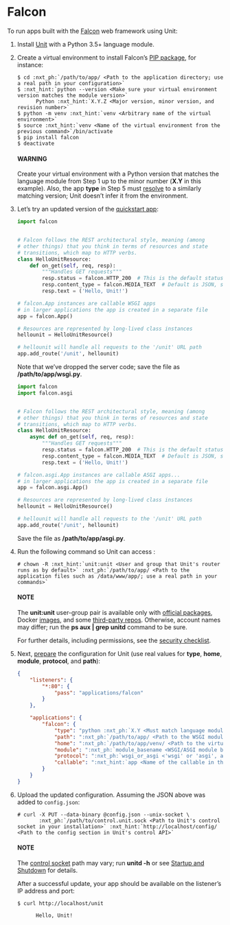 # Falcon

To run apps built with the [Falcon](https://falcon.readthedocs.io/en/stable/)
web framework using Unit:

1. Install [Unit](../installation.md#installation-precomp-pkgs) with a Python 3.5+ language module.
2. Create a virtual environment to install Falcon’s [PIP package](https://falcon.readthedocs.io/en/stable/user/install.html), for
   instance:
   ```console
   $ cd :nxt_ph:`/path/to/app/ <Path to the application directory; use a real path in your configuration>`
   $ :nxt_hint:`python --version <Make sure your virtual environment version matches the module version>`
         Python :nxt_hint:`X.Y.Z <Major version, minor version, and revision number>`
   $ python -m venv :nxt_hint:`venv <Arbitrary name of the virtual environment>`
   $ source :nxt_hint:`venv <Name of the virtual environment from the previous command>`/bin/activate
   $ pip install falcon
   $ deactivate
   ```

   #### WARNING
   Create your virtual environment with a Python version that matches the
   language module from Step 1 up to the minor number (**X.Y** in
   this example).  Also, the app **type** in Step 5 must
   [resolve](../configuration.md#configuration-apps-common) to a similarly matching
   version; Unit doesn’t infer it from the environment.
3. Let’s try an updated version of the [quickstart app](https://falcon.readthedocs.io/en/stable/user/quickstart.html):
   ```python
   import falcon


   # Falcon follows the REST architectural style, meaning (among
   # other things) that you think in terms of resources and state
   # transitions, which map to HTTP verbs.
   class HelloUnitResource:
       def on_get(self, req, resp):
           """Handles GET requests"""
           resp.status = falcon.HTTP_200  # This is the default status
           resp.content_type = falcon.MEDIA_TEXT  # Default is JSON, so override
           resp.text = ('Hello, Unit!')

   # falcon.App instances are callable WSGI apps
   # in larger applications the app is created in a separate file
   app = falcon.App()

   # Resources are represented by long-lived class instances
   hellounit = HelloUnitResource()

   # hellounit will handle all requests to the '/unit' URL path
   app.add_route('/unit', hellounit)
   ```

   Note that we’ve dropped the server code; save the file as
   **/path/to/app/wsgi.py**.
   ```python
   import falcon
   import falcon.asgi


   # Falcon follows the REST architectural style, meaning (among
   # other things) that you think in terms of resources and state
   # transitions, which map to HTTP verbs.
   class HelloUnitResource:
       async def on_get(self, req, resp):
           """Handles GET requests"""
           resp.status = falcon.HTTP_200  # This is the default status
           resp.content_type = falcon.MEDIA_TEXT  # Default is JSON, so override
           resp.text = ('Hello, Unit!')

   # falcon.asgi.App instances are callable ASGI apps...
   # in larger applications the app is created in a separate file
   app = falcon.asgi.App()

   # Resources are represented by long-lived class instances
   hellounit = HelloUnitResource()

   # hellounit will handle all requests to the '/unit' URL path
   app.add_route('/unit', hellounit)
   ```

   Save the file as **/path/to/app/asgi.py**.

1. Run the following command so Unit can access :
   ```console
   # chown -R :nxt_hint:`unit:unit <User and group that Unit's router runs as by default>` :nxt_ph:`/path/to/app/ <Path to the application files such as /data/www/app/; use a real path in your commands>`
   ```

   #### NOTE
   The **unit:unit** user-group pair is available only with [official
   packages](../installation.md#installation-precomp-pkgs), Docker [images](../installation.md#installation-docker), and some [third-party repos](../installation.md#installation-community-repos).  Otherwise, account names may differ; run
   the **ps aux | grep unitd** command to be sure.

   For further details, including permissions, see the [security checklist](security.md#security-apps).
2. Next, [prepare](../configuration.md#configuration-python) the configuration for Unit (use
   real values for **type**, **home**, **module**,
   **protocol**, and **path**):
   ```json
   {
       "listeners": {
           "*:80": {
               "pass": "applications/falcon"
           }
       },

       "applications": {
           "falcon": {
               "type": "python :nxt_ph:`X.Y <Must match language module version and virtual environment version>`",
               "path": ":nxt_ph:`/path/to/app/ <Path to the WSGI module; use a real path in your configuration>`",
               "home": ":nxt_ph:`/path/to/app/venv/ <Path to the virtual environment, if any; use a real path in your configuration>`",
               "module": ":nxt_ph:`module_basename <WSGI/ASGI module basename with extension omitted, such as 'wsgi' or 'asgi' from Step 3>`",
               "protocol": ":nxt_ph:`wsgi_or_asgi <'wsgi' or 'asgi', as appropriate>`",
               "callable": ":nxt_hint:`app <Name of the callable in the module to run>`"
           }
       }
   }
   ```
3. Upload the updated configuration.  Assuming the JSON above was added to
   `config.json`:
   ```console
   # curl -X PUT --data-binary @config.json --unix-socket \
          :nxt_ph:`/path/to/control.unit.sock <Path to Unit's control socket in your installation>` :nxt_hint:`http://localhost/config/ <Path to the config section in Unit's control API>`
   ```

   #### NOTE
   The [control socket](../controlapi.md#configuration-socket) path may vary; run
   **unitd -h** or see [Startup and Shutdown](source.md#source-startup) for details.

   After a successful update, your app should be available on the listener’s IP
   address and port:
   ```console
   $ curl http://localhost/unit

         Hello, Unit!
   ```
